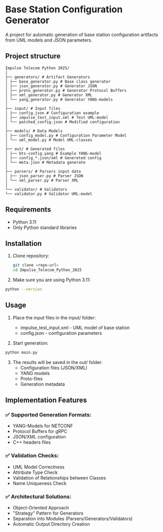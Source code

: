 # Base Station Configuration Generator

A project for automatic generation of base station configuration artifacts from UML models and JSON parameters.


## Project structure
```
Impulse Telecom Python 2025/
│
├── generators/ # Artifact Generators
│ ├── base_generator.py # Base class generator
│ ├── json_generator.py # Generator JSON
│ ├── proto_generator.py # Generator Protocol Buffers
│ ├── xml_generator.py # Generator XML
│ └── yang_generator.py # Generator YANG-models
│
├── input/ # Input files
│ ├── config.json # Configuration example
│ ├── impulse_test_input.xml # Test UML-model
│ └── patched_config.json # Modified configuration
│
├── models/ # Data Models
│ ├── config_model.py # Configuration Parameter Model
│ └── uml_model.py # Model UML-classes
│
├── out/ # Generated files
│ ├── bts-config.yang # Example YANG-model
│ ├── config_*.json/xml # Genereted config
│ └── meta.json # Metadata generate
│
├── parsers/ # Parsers input data
│ ├── json_parser.py # Parser JSON
│ └── xml_parser.py # Parser XML
│
└── validator/ # Validators
└── validator.py # Validator UML-model
```

## Requirements

- Python 3.11
- Only Python standard libraries

## Installation

1. Clone repository:
   ```bash
   git clone <repo-url>
   cd Impulse_Telecom_Python_2025

2. Make sure you are using Python 3.11:
```bash
python --version
```
## Usage

1. Place the input files in the input/ folder:
   - impulse_test_input.xml - UML model of base station
   - config.json - configuration parameters

2. Start generation:
```bash
python main.py
```
3. The results will be saved in the out/ folder:
   - Configuration files (JSON/XML)
   - YANG models
   - Proto-files
   - Generation metadata

## Implementation Features
### ✅ Supported Generation Formats:
   - YANG-Models for NETCONF
   - Protocol Buffers for gRPC
   - JSON/XML configuration
   - C++ headers files
### ✅ Validation Checks:
   - UML Model Correctness
   - Attribute Type Check
   - Validation of Relationships between Classes
   - Name Uniqueness Check
### ✅ Architectural Solutions:
   - Object-Oriented Approach
   - "Strategy" Pattern for Generators
   - Separation into Modules (Parsers/Generators/Validators)
   - Automatic Output Directory Creation
